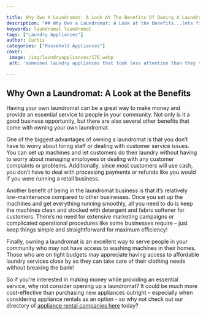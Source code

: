 ```yaml
---

title: Why Own A Laundromat: A Look At The Benefits Of Owning A Laundromat
description: "## Why Own a Laundromat: A Look at the Benefits...lets find out"
keywords: laundromat laundromat
tags: ["Laundry Appliances"]
author: Curtis
categories: ["Household Appliances"]
cover: 
 image: /img/laundryappliances/176.webp
 alt: 'someones laundry appliances that took less attention than they thought'

---
```


## Why Own a Laundromat: A Look at the Benefits 

Having your own laundromat can be a great way to make money and provide an essential service to people in your community. Not only is it a good business opportunity, but there are also several other benefits that come with owning your own laundromat. 

One of the biggest advantages of owning a laundromat is that you don’t have to worry about hiring staff or dealing with customer service issues. You can set up machines and let customers do their laundry without having to worry about managing employees or dealing with any customer complaints or problems. Additionally, since most customers will use cash, you don’t have to deal with processing payments or refunds like you would if you were running a retail business. 

Another benefit of being in the laundromat business is that it’s relatively low-maintenance compared to other businesses. Once you set up the machines and get everything running smoothly, all you need to do is keep the machines clean and stocked with detergent and fabric softener for customers. There’s no need for extensive marketing campaigns or complicated operational procedures like some businesses require – just keep things simple and straightforward for maximum efficiency! 

Finally, owning a laundromat is an excellent way to serve people in your community who may not have access to washing machines in their homes. Those who are on tight budgets may appreciate having access to affordable laundry services close by so they can take care of their clothing needs without breaking the bank! 

So if you're interested in making money while providing an essential service, why not consider opening up a laundromat? It could be much more cost-effective than purchasing new appliances outright – especially when considering appliance rentals as an option - so why not check out our directory of [appliance rental companies here](./pages/appliance-rental) today?
